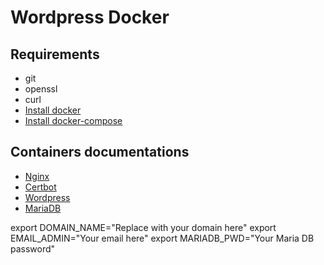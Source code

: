 # Wordpress Docker

## Requirements
- git
- openssl
- curl
- [Install docker](https://docs.docker.com/engine/install/ubuntu/)
- [Install docker-compose](https://docs.docker.com/compose/install/)

## Containers documentations
- [Nginx](https://hub.docker.com/_/nginx)
- [Certbot](https://hub.docker.com/r/certbot/certbot)
- [Wordpress](https://hub.docker.com/_/wordpress)
- [MariaDB](https://hub.docker.com/_/mariadb)

export DOMAIN_NAME="Replace with your domain here"
export EMAIL_ADMIN="Your email here"
export MARIADB_PWD="Your Maria DB password"